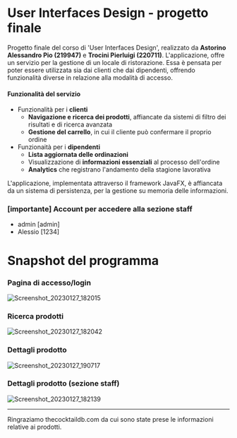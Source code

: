 # User Interfaces Design - progetto finale

Progetto finale del corso di 'User Interfaces Design', realizzato da **Astorino Alessandro Pio (219947)** e **Trocini Pierluigi (220711)**.
L'applicazione, offre un servizio per la gestione di un locale di ristorazione. Essa è pensata per poter essere utilizzata sia dai clienti che dai dipendenti, offrendo funzionalità diverse in relazione alla modalità di accesso.

#### Funzionalità del servizio
- Funzionalità per i **clienti**
	- **Navigazione e ricerca dei prodotti**, affiancate da sistemi di filtro dei risultati e di ricerca avanzata
	- **Gestione del carrello**, in cui il cliente può confermare il proprio ordine
- Funzionaità per i **dipendenti**
	- **Lista aggiornata delle ordinazioni**
	- Visualizzazione di **informazioni essenziali** al processo dell'ordine
	- **Analytics** che registrano l'andamento della stagione lavorativa

L'applicazione, implementata attraverso il framework JavaFX, è affiancata da un sistema di persistenza, per la gestione su memoria delle informazioni.

### [importante] Account per accedere alla sezione staff
- admin [admin]
- Alessio [1234]

# Snapshot del programma

### Pagina di accesso/login
![Screenshot_20230127_182015](https://user-images.githubusercontent.com/59370899/215164924-dc19f55e-f985-4184-9f2e-a189ef86cf24.png)


### Ricerca prodotti
![Screenshot_20230127_182042](https://user-images.githubusercontent.com/59370899/215164952-c4c6dbb6-b011-4c56-8393-c7e71341f865.png)


### Dettagli prodotto
![Screenshot_20230127_190717](https://user-images.githubusercontent.com/59370899/215164980-624d1aff-1553-4d62-82c7-5ef3cca4750f.png)


### Dettagli prodotto (sezione staff)
![Screenshot_20230127_182139](https://user-images.githubusercontent.com/59370899/215164987-f3ab0111-142d-4dc0-b13c-2ea858845d38.png)

<hr>
Ringraziamo thecocktaildb.com da cui sono state prese le informazioni relative ai prodotti.

